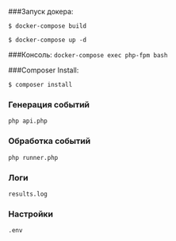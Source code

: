 
###Запуск докера:

`$ docker-compose build`

`$ docker-compose up -d`

###Консоль:
`docker-compose exec php-fpm bash`

###Composer Install:

`$ composer install`

### Генерация событий
`php api.php`

### Обработка событий
`php runner.php`

### Логи
`results.log`

### Настройки
`.env`


